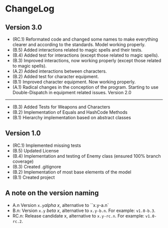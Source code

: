 ChangeLog
=========

Version 3.0
-----------
- (RC.1) Reformated code and changed some names to make everything clearer and according to the standards. Model working properly.
- (B.5) Added interactions related to magic spells and their tests.
- (B.4) Added test for interactions (except those related to magic spells).
- (B.3) Improved interactions, now working properly (except those related to magic spells).
- (A.2) Added interactions between characters.
- (B.2) Added test for character equipment.
- (B.1) Improved character equipment. Now working properly.
- (A.1) Radical changes in the conception of the program. Starting to use Double-Dispatch in equipment related issues.
Version 2.0
-----------
- (B.3) Added Tests for Weapons and Characters
- (B.2) Implementation of Equals and HashCode Methods
- (B.1) Hierarchy implementation based on abstract classes

Version 1.0
-----------
- (RC.1) Implemented missing tests
- (B.5) Updated License
- (B.4) Implementation and testing of Enemy class (ensured 100% branch coverage)
- (B.3) Created .gitignore
- (B.2) Implementation of most base elements of the model
- (B.1) Created project

A note on the version naming
----------------------------
- A.n Version ``x.y``_alpha x_, alternative to ``x.y-a.n`
- B.n: Version ``x.y`` _beta x_, alternative to ``x.y-b.n``.
  For example: ``v1.0-b.3``.
- RC.n: Release candidate x, alternative to ``x.y-rc.n``.
  For example: ``v1.0-rc.2``.